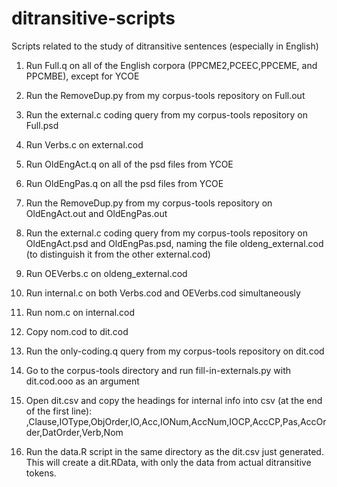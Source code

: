 ditransitive-scripts
====================

Scripts related to the study of ditransitive sentences (especially in English)

1) Run Full.q on all of the English corpora (PPCME2,PCEEC,PPCEME, and PPCMBE), except for YCOE

2) Run the RemoveDup.py from my corpus-tools repository on Full.out

3) Run the external.c coding query from my corpus-tools repository on Full.psd

4) Run Verbs.c on external.cod

5) Run OldEngAct.q on all of the psd files from YCOE

6) Run OldEngPas.q on all the psd files from YCOE

7) Run the RemoveDup.py from my corpus-tools repository on OldEngAct.out and OldEngPas.out

8) Run the external.c coding query from my corpus-tools repository on OldEngAct.psd and OldEngPas.psd, naming the file oldeng_external.cod (to distinguish it from the other external.cod)

9) Run OEVerbs.c on oldeng_external.cod

10) Run internal.c on both Verbs.cod and OEVerbs.cod simultaneously

11) Run nom.c on internal.cod

12) Copy nom.cod to dit.cod

13) Run the only-coding.q query from my corpus-tools repository on dit.cod

14) Go to the corpus-tools directory and run fill-in-externals.py with dit.cod.ooo as an argument

15) Open dit.csv and copy the headings for internal info into csv (at the end of the first line): ,Clause,IOType,ObjOrder,IO,Acc,IONum,AccNum,IOCP,AccCP,Pas,AccOrder,DatOrder,Verb,Nom

16) Run the data.R script in the same directory as the dit.csv just generated.  This will create a dit.RData, with only the data from actual ditransitive tokens.
